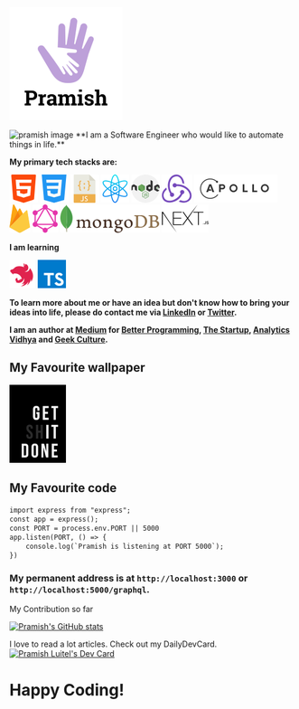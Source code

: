 ![Pramish Logo](images/pramish.png)

<img src="https://avatars.githubusercontent.com/u/26316094?v=4" alt="pramish image" style='border-radius=50%'/>
**I am a Software Engineer who would like to automate things in life.**

**My primary tech stacks are:**

![HTML](images/html.svg) ![CSS](images/css.svg) ![JavaScript](images/javascript.svg) ![React](images/react.svg) ![NodeJS](images/nodejs.svg) ![Redux](images/redux.svg) ![Apollo Client & Server](images/apollo.svg) ![Firebase](images/firebase.svg) ![GraphQL](images/graphql.svg) ![MongoDB](images/mongodb.svg) ![TypeScript](images/nextjs.svg)

**I am learning**

![NestJS](images/nestjs.svg) ![NestJS](images/typescript.svg)

**To learn more about me or have an idea but don't know how to bring your ideas into life, please do contact me via [LinkedIn](https://www.linkedin.com/in/pramish-luitel/) or [Twitter](https://twitter.com/i_am_pramish).**

**I am an author at [Medium](https://medium.com/@luitelpramish7) for [Better Programming](https://betterprogramming.pub/), [The Startup](https://medium.com/swlh), [Analytics Vidhya](https://medium.com/analytics-vidhya) and [Geek Culture](https://medium.com/geekculture).**

## My Favourite wallpaper

<img src="images/pramish_walpaper.png" alt="drawing" width="100"/>

## My Favourite code

```
import express from "express";
const app = express();
const PORT = process.env.PORT || 5000
app.listen(PORT, () => {
    console.log(`Pramish is listening at PORT 5000`);
})
```

### My permanent address is at ```http://localhost:3000``` or ```http://localhost:5000/graphql```.

My Contribution so far

[![Pramish's GitHub stats](https://github-readme-stats.vercel.app/api?username=pramish&show_icons=true&theme=darcula)](https://github.com/pramish)

I love to read a lot articles. Check out my DailyDevCard.
<a href="https://app.daily.dev/pramishluitel"><img src="https://api.daily.dev/devcards/1bbc8234c04443ac9a7d303c831bee58.png?r=3oh" width="200" alt="Pramish Luitel's Dev Card"/></a>

# Happy Coding!
